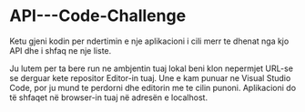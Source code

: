 # API---Code-Challenge
Ketu gjeni kodin per ndertimin e nje aplikacioni i cili merr te dhenat nga kjo API dhe i shfaq ne nje liste.

Ju lutem per ta bere run ne ambjentin tuaj lokal beni klon nepermjet URL-se se derguar kete repositor Editor-in tuaj.
Une e kam punuar ne Visual Studio Code, por ju mund te perdorni dhe editorin me te cilin punoni.
Aplikacioni do të shfaqet në browser-in tuaj në adresën e localhost.
